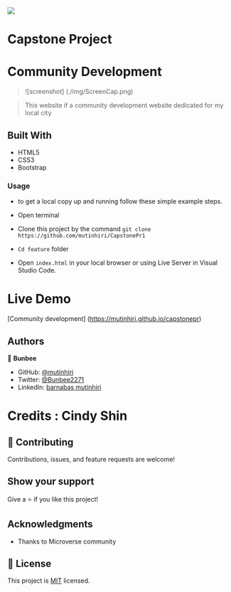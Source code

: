 ![](https://img.shields.io/badge/Microverse-blueviolet)

# Capstone Project 

# Community Development 

> ![screenshot] (./img/ScreenCap.png)

>This website if a community development website dedicated for my local city

>
## Built With

- HTML5
- CSS3
- Bootstrap

### Usage
 - to get a local copy up and running follow these simple example steps.

- Open terminal

- Clone this project by the command `git clone https://github.com/mutinhiri/CapstonePr1`

- `Cd feature` folder

- Open `index.html` in your local browser or using Live Server in Visual Studio Code.

# Live Demo

[Community development] (https://mutinhiri.github.io/capstonepr)


## Authors

👤 **Bunbee**

- GitHub: [@mutinhiri](https://github.com/mutinhiri)
- Twitter: [@Bunbee2271](https://twitter.com/@Bunbee2271)
- LinkedIn: [barnabas mutinhiri](https://linkedin.com/in/bunbee)

# Credits : Cindy Shin


## 🤝 Contributing

Contributions, issues, and feature requests are welcome!


## Show your support

Give a ⭐️ if you like this project!

## Acknowledgments

- Thanks to Microverse community

## 📝 License

This project is [MIT](./MIT.md) licensed.